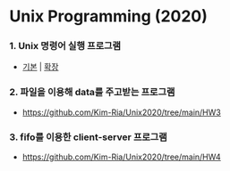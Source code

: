 # Unix Programming (2020)

### 1. Unix 명령어 실행 프로그램
- [기본](https://github.com/Kim-Ria/Unix2020/tree/main/HW1) | [확장](https://github.com/Kim-Ria/Unix2020/tree/main/HW2)
### 2. 파일을 이용해 data를 주고받는 프로그램
- https://github.com/Kim-Ria/Unix2020/tree/main/HW3
### 3. fifo를 이용한 client-server 프로그램
- https://github.com/Kim-Ria/Unix2020/tree/main/HW4
